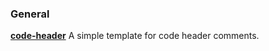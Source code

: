 ### General
[**code-header**](https://gist.github.com/APrettyCoolProgram/dbe43920e21f6aaea4c7c79a5d3cafa0)
A simple template for code header comments.
